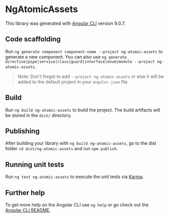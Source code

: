 # NgAtomicAssets

This library was generated with [Angular CLI](https://github.com/angular/angular-cli) version 9.0.7.

## Code scaffolding

Run `ng generate component component-name --project ng-atomic-assets` to generate a new component. You can also use `ng generate directive|pipe|service|class|guard|interface|enum|module --project ng-atomic-assets`.
> Note: Don't forget to add `--project ng-atomic-assets` or else it will be added to the default project in your `angular.json` file. 

## Build

Run `ng build ng-atomic-assets` to build the project. The build artifacts will be stored in the `dist/` directory.

## Publishing

After building your library with `ng build ng-atomic-assets`, go to the dist folder `cd dist/ng-atomic-assets` and run `npm publish`.

## Running unit tests

Run `ng test ng-atomic-assets` to execute the unit tests via [Karma](https://karma-runner.github.io).

## Further help

To get more help on the Angular CLI use `ng help` or go check out the [Angular CLI README](https://github.com/angular/angular-cli/blob/master/README.md).
